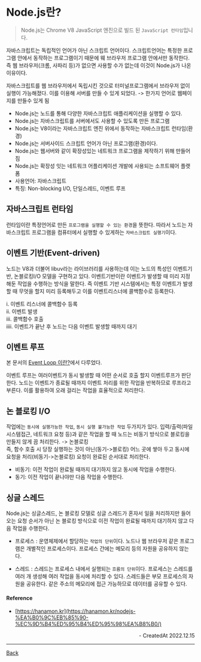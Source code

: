 # Node.js란?

> Node.js는 Chrome V8 JavaScript 엔진으로 빌드 된 `JavaScript 런타임`입니다.

자바스크립트는 독립적인 언어가 아닌 스크립트 언어이다. 스크립트언어는 특정한 프로그램 안에서 동작하는 프로그램이기 때문에 웨 브라우저 프로그램 안에서만 동작한다. 즉 웹 브라우저(크롬, 사파리 등)가 없으면 사용할 수가 없는데 이것이 Node.js가 나온 이유이다.

자바스크립트를 웹 브라우저에서 독립시킨 것으로 터미널프로그램에서 브라우저 없이 실행이 가능해졌다. 이를 이용해 서버를 만들 수 있게 되었다. -> 한가지 언어로 웹페이지를 만들수 있게 됨

- Node.js는 노드를 통해 다양한 자바스크립트 애플리케이션을 실행할 수 있다.
- Node.js는 자바스크립트를 서버에서도 사용할 수 있도록 만든 프로그램
- Node.js는 V8이라는 자바스크립트 엔진 위에서 동작하는 자바스크립트 런타임(환경)
- Node.js는 서버사이드 스크립트 언어가 아닌 프로그램(환경)이다.
- Node.js는 웹서버와 같이 확장성있는 네트워크 프로그램을 제작하기 위해 만들어짐
- Node.js는 확장성 잇는 네트워크 어플리케이션 개발에 사용되는 소프트웨어 플랫폼
- 사용언어: 자바스크립트
- 특징: Non-blocking I/O, 단일스레드, 이벤트 루프

## 자바스크립트 런타임

런타임이란 특정언어로 만든 `프로그램을 실행할 수 있는 환경`을 뜻한다. 따라서 노드는 자바스크립트 프로그램을 컴퓨터에서 실행할 수 있게하는 `자바스크립트 실행기`이다.

## 이벤트 기반(Event-driven)

노드는 V8과 더불어 libuv라는 라이브러리를 사용하는데 이는 노드의 특성인 이벤트기반, 논블로킹I/O 모델을 구현하고 있다. 이벤트기반이란 이벤트가 발생할 때 미리 지정해둔 작업을 수행하는 방식을 말한다. 즉 이벤트 기반 시스템에서는 특정 이벤트가 발생할 때 무엇을 할지 미리 등록해두고 이를 이벤트리스너에 콜백함수로 등록한다.

i. 이벤트 리스너에 콜백함수 등록  
ii. 이벤트 발생  
iii. 콜백함수 호출  
iiii. 이벤트가 끝난 후 노드는 다음 이벤트 발생할 때까지 대기

## 이벤트 루프

본 문서의 [Event Loop 이란?](../javascript/event-loop.md)에서 다루었다.

이벤트 루프는 여러이벤트가 동시 발생할 때 어떤 순서로 호출 할지 이벤트루프가 판단한다. 노드는 이벤트가 종료될 때까지 이벤트 처리를 위한 작업을 반복하므로 루프라고 부른다. 이를 활용하여 오래 걸리는 작업을 효율적으로 처리한다.

## 논 블로킹 I/O

작업에는 `동시에 실행가능한 작업`, `동시 실행 불가능한 작업` 두가지가 있다.
입력/출력(파일시스템접근, 네트워크 요청 등)과 같은 작업을 할 때 노드는 비동기 방식으로 블로킹을 만들지 않게 끔 처리한다. -> 논블로킹  
즉, 함수 호출 시 당장 실행하는 것이 아닌(동기->블로킹) 어느 곳에 쌓아 두고 동시에 요청을 처리(비동기->논블로킹) 요청이 완료된 순서대로 처리한다.

- 비동기: 이전 작업이 완료될 때까지 대기하지 않고 동시에 작업을 수행한다.
- 동기: 이전 작업이 끝나야만 다음 작업을 수행한다.

## 싱글 스레드

Node.js는 싱글스레드, 논 블로킹 모델로 싱글 스레드가 혼자서 일을 처리하지만 들어오는 요청 순서가 아닌 논 블로킹 방식으로 이전 작업이 완료될 때까지 대기하지 않고 다음 작업을 수행한다.

- 프로세스 : 운영체제에서 할당하는 `작업의 단위`이다. 노드나 웹 브라우저 같은 프로그램은 개별적인 프로세스이다. 프로세스 간에는 메모리 등의 자원을 공유하지 않는다.

- 스레드 : 스레드는 프로세스 내에서 실행되는 `흐름의 단위`이다. 프로세스는 스레드를 여러 개 생성해 여러 작업을 동시에 처리할 수 있다. 스레드들은 부모 프로세스의 자원을 공유한다. 같은 주소의 메모리에 접근 가능하므로 데이터를 공유할 수 있다.

#### Reference

- [https://hanamon.kr](https://hanamon.kr/nodejs-%EA%B0%9C%EB%85%90-%EC%9D%B4%ED%95%B4%ED%95%98%EA%B8%B0/)

<div align="right">- CreatedAt 2022.12.15</div>

---

[Back](../README.md)
